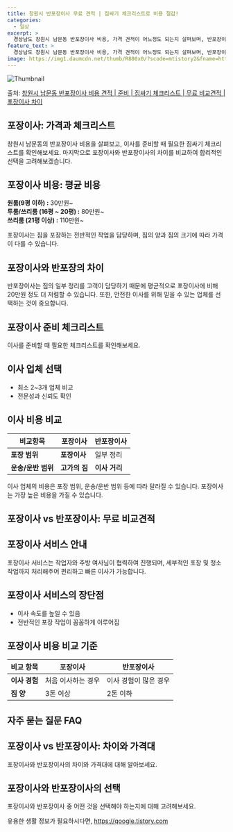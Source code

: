 ```yaml
---
title: 창원시 반포장이사 무료 견적 | 짐싸기 체크리스트로 비용 절감!
categories:
  - 일상
excerpt: >
  경상남도 창원시 남문동 반포장이사 비용, 가격 견적이 어느정도 되는지 살펴보며, 반포장이사를 준비함에 있어 짐싸기 준비 체크리스트가 무엇인지 보겠습니다. 마지막으로 포장이사와 차이점을 통해 무료 비교견적으로 어떤 것이 더 합리적인 선택인지 공유 드립니다.창원시 남문동 포장이사 견적 샘플 보기 👈 클릭창원시 남문동 포장이사 가격 살펴보기 👈 클릭창원시 남문동 반포장이사 평균 이사 비용평수창원시 남문동 평균 이사 비용원룸 이사9평 이하 (1톤)30만원~투룸/쓰리룸 이사16평 ~ 20평 (2.5톤)80만원~쓰리룸 이사21평 (5톤) ~110만원~우리집 무료 이사견적 받기 👈 클릭포장 vs 반포장: 큰 차이점포장이사는 이사 전반을 담당하며, 1톤은 50만원, 2.5톤은 100만원, 5톤은 130만원 정도의..
feature_text: >
  경상남도 창원시 남문동 반포장이사 비용, 가격 견적이 어느정도 되는지 살펴보며, 반포장이사를 준비함에 있어 짐싸기 준비 체크리스트가 무엇인지 보겠습니다. 마지막으로 포장이사와 차이점을 통해 무료 비교견적으로 어떤 것이 더 합리적인 선택인지 공유 드립니다.창원시 남문동 포장이사 견적 샘플 보기 👈 클릭창원시 남문동 포장이사 가격 살펴보기 👈 클릭창원시 남문동 반포장이사 평균 이사 비용평수창원시 남문동 평균 이사 비용원룸 이사9평 이하 (1톤)30만원~투룸/쓰리룸 이사16평 ~ 20평 (2.5톤)80만원~쓰리룸 이사21평 (5톤) ~110만원~우리집 무료 이사견적 받기 👈 클릭포장 vs 반포장: 큰 차이점포장이사는 이사 전반을 담당하며, 1톤은 50만원, 2.5톤은 100만원, 5톤은 130만원 정도의..
image: https://img1.daumcdn.net/thumb/R800x0/?scode=mtistory2&fname=https%3A%2F%2Fblog.kakaocdn.net%2Fdn%2Fdy9k2N%2FbtsHbM7j4OJ%2FE3L7J5kcuYkLSX3gyDdpOK%2Fimg.webp
---
```


![Thumbnail](https://img1.daumcdn.net/thumb/R800x0/?scode=mtistory2&fname=https%3A%2F%2Fblog.kakaocdn.net%2Fdn%2Fdy9k2N%2FbtsHbM7j4OJ%2FE3L7J5kcuYkLSX3gyDdpOK%2Fimg.webp)

<p>출처: <a href="https://qoogle.tistory.com/9356" rel="dofollow">창원시 남문동 반포장이사 비용 견적 | 준비 | 짐싸기 체크리스트 | 무료 비교견적 | 포장이사 차이</a> </p>

## 포장이사: 가격과 체크리스트

창원시 남문동의 반포장이사 비용을 살펴보고, 이사를 준비할 때 필요한 짐싸기 체크리스트를 확인해보세요. 마지막으로 포장이사와 반포장이사의
차이를 비교하여 합리적인 선택을 고려해보겠습니다.

## 포장이사 비용: **평균 비용**

**원룸(9평 이하) :** 30만원~  
**투룸/쓰리룸 (16평 ~ 20평) :** 80만원~  
**쓰리룸 (21평 이상) :** 110만원~

포장이사는 짐을 포장하는 전반적인 작업을 담당하며, 짐의 양과 짐의 크기에 따라 가격이 다를 수 있습니다.

## 포장이사와 반포장의 **차이**

반포장이사는 짐의 일부 정리를 고객이 담당하기 때문에 평균적으로 포장이사에 비해 20만원 정도 더 저렴할 수 있습니다. 또한, 안전한 이사를
위해 믿을 수 있는 업체를 선택하는 것이 중요합니다.

## 포장이사 준비 체크리스트

이사를 준비할 때 필요한 체크리스트를 확인해보세요.

## **이사 업체 선택**

  * 최소 2~3개 업체 비교
  * 전문성과 신뢰도 확인

## **이사 비용 비교**

**비교항목** | **포장이사** | **반포장이사**  
---|---|---  
**포장 범위** | **포장이사** | 일부 정리  
**운송/운반 범위** | **고가의 짐** | **이사 거리**  
  
이사 업체의 비용은 포장 범위, 운송/운반 범위 등에 따라 달라질 수 있습니다. 포장이사는 가장 높은 비용을 가질 수 있습니다.

## 포장이사 vs 반포장이사: 무료 비교견적

## **포장이사 서비스 안내**

포장이사 서비스는 작업자와 주방 여사님이 협력하여 진행되며, 세부적인 포장 및 청소 작업까지 처리해주어 편리하고 빠른 이사가 가능합니다.

## **포장이사 서비스의 장단점**

  * 이사 속도를 높일 수 있음
  * 전반적인 포장 작업이 꼼꼼하게 이루어짐

## **포장이사 비용 비교 기준**

**비교 항목** | **포장이사** | **반포장이사**  
---|---|---  
**이사 경험** | 처음 이사하는 경우 | 이사 경험이 많은 경우  
**짐 양** | 3톤 이상 | 2톤 이하  
  
## 자주 묻는 질문 FAQ

## 포장이사 vs 반포장이사: **차이와 가격대**

포장이사와 반포장이사의 차이와 가격대에 대해 알아보세요.

## 포장이사와 반포장이사의 **선택**

포장이사와 반포장이사 중 어떤 것을 선택해야 하는지에 대해 고려해보세요.



 

유용한 생활 정보가 필요하시다면, <a href="https://qoogle.tistory.com" rel="dofollow">https://qoogle.tistory.com</a>


